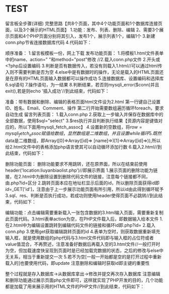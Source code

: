 # TEST
留言板全步骤(详细)
完整思路【共8个页面，其中4个功能页面和1个数据库连接页面，以及3个展示的HTML页面】
1.功能：发布、列表、删除、编辑
2、需要3个展示页面和4个PHP页面分别将其引入，发布1个，展示列表1个，编辑1个
3.新建conn.php节省连接数据库代码
4.代码如下：

顺序准备：
1.留言板模板一份，网上下载
发布功能页面：
1.将模板1.html文件表单中的name、action=" "和method="post"修改
//2.载入conn.php文件
2.开头或<?php后设置编码
3.判断是否有数据传入，若没有则载入1.html//可以通过html传入则不需要判断是否为空
4.else中是有数据时的操作，无论是载入的HTML页面还是在原有的HTML页面输入数据都可以操作成功
5.连接数据库、设置编码和选择库
6.sql语句
7.操作语句，为一结果
8.判断结果，若否则mysqli_error($conn)并且exit(),若是则echo '插入成功'//到此结束，代码如下：

准备：带有数据和删除、编辑的表格页面html文件设为2.html
第一行键自己设置ID、姓名、Email、Comment、操作
第二行开始需要数组遍历循环foreach，要求自动生成
留言列表页面：
1.载入conn.php
2.获取上一步输入并保存在数据库中的全部数据，使用$sql="select"
3.$res执行并且判断执行结果【资源内容是键值对应的，所以下面用mysqli_fetch_assoc】
4.设置新的空数组，将$row=mysqli_fetch_assoc赋值给数组，显然数组是二维数组，并且设置while循环
5.既然$data是二维数组，即Array([0]=>Array([id]=> [name]=>)[1]=>Array([id]=>)),所以给2.html文件中的表格添加php语言使其可以自动循环添加行数
6.载入2.html//到此结束，代码如下：

删除功能页面：
删除功能要求不用跳转，还在原界面，所以在结束前使用header('location:liuyanbiaolist.php')//即展示界面
1.展示页面的删除功能为链接，在2.html中为删除设置到删除代码文件的链接，注意每个链接都不同，由.php?id=<?php echo $v['id'];?>区分
2.跳转页面本应在地址栏显示后面的id，所以删除页面获得id即$id=$_GET['id']，注意由于上一步展示功能页面有所引用，所以id由此得到循环赋予
3.$sql、$res、判断是否执行成功，若成功则使用header使得页面不必跳转//到此结束，代码如下：

编辑功能：点击编辑需要重新载入一张包含数据的3.html输入页面，需要重新复制此页面代码。3.html表单action为空，在PHP文件载入后，即数据输入给本文件
1.在2.html中为编辑设置跳转到编辑代码文件的链接和循环id即.php?id=<?php echo id='$id'?>
2.载入conn.php
3.使用get获取编辑跳转页面的id
4.表单为空时，则获取数据重新填充输入框，就是使用数组的php代码与3.html文件代码即与输入框的占位符或者value值混合，不再赘述，注意准备好数据后再载入空的3.html文件//一般打开时为空，但加载速度快呈现到页面时是已经加载完数据的状态，之后的修改与else中无关系，相当于重新提交一次
5.若不为空[一般一开始都是空的是打开过程中重新载入的]也要使用代码，即update
注意删除和编辑时获取id即主键的重要性

整个过程就是存入数据库->从数据库拿出->修改并提交再次存入数据库
注意编辑和删除功能通过展示页面php文件即可，这样就实现了PHP开发的目的，几个功能都是加载了用来展示用的HTML文件的PHP文件//到此结束，代码如下：


